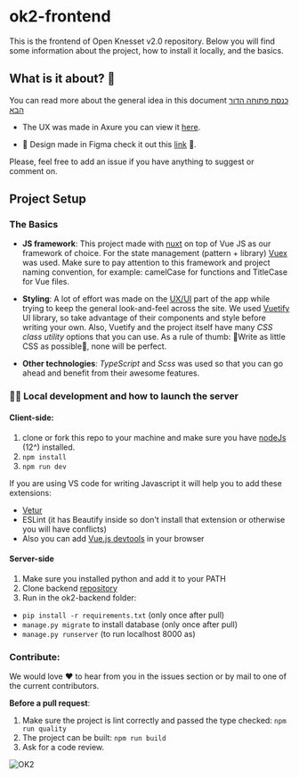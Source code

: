 # ok2-frontend

This is the frontend of Open Knesset v2.0 repository.
Below you will find some information about the project, how to install it locally, and the basics.

## What is it about? 📢

You can read more about the general idea in this document [כנסת פתוחה הדור הבא](https://github.com/hasadna/ok2-frontend/blob/master/about.pdf)

- The UX was made in Axure you can view it [here](https://ube8fw.axshare.com/#id=rvs78r&p=%D7%A9%D7%90%D7%99%D7%9C%D7%AA%D7%94_%D7%93%D7%97%D7%95%D7%A4%D7%94&g=1).

- 🌈 Design made in Figma check it out this [link](https://www.figma.com/file/ViuyaMIcQXaloTFflIFMhw/Current%2FOK2-Website-Initial?node-id=0%3A1) 🌈.

Please, feel free to add an issue if you have anything to suggest or comment on.


## Project Setup

### The Basics
- **JS framework**: This project made with [nuxt](https://nuxtjs.org/) on top of Vue JS as our framework of choice.
For the state management (pattern + library) [Vuex](https://vuex.vuejs.org) was used. Make sure to pay attention to this framework and project naming convention, for example: camelCase for functions and TitleCase for Vue files.  

- **Styling**: A lot of effort was made on the [UX/UI](https://www.figma.com/files/team/821310522712071982/Open-Knesset-2.0) part of the app while trying to keep the general look-and-feel across the site. We used [ Vuetify
](https://vuetifyjs.com/en/getting-started/quick-start/)UI library, so take advantage of their components and style before writing your own. Also, Vuetify and the project itself have many *CSS class utility* options that you can use.
      As a rule of thumb: 👏Write as little CSS as possible👏, none will be perfect.

- **Other technologies**: *TypeScript* and *Scss* was used so that you can go ahead and benefit from their awesome features. 


### 👩‍💻 Local development and how to launch the server 

#### Client-side:
1. clone or fork this repo to your machine and make sure you have [nodeJs](https://nodejs.org/en/) (12^) installed.
1. ````npm install```` 
1. ````npm run dev````

If you are using VS code for writing Javascript it will help you to add these extensions: 
- [Vetur](https://marketplace.visualstudio.com/items?itemName=octref.vetur)
- ESLint (it has Beautify inside so don't install that extension or otherwise you will have conflicts) 
- Also you can add [Vue.js devtools](https://chrome.google.com/webstore/detail/vuejs-devtools/nhdogjmejiglipccpnnnanhbledajbpd?hl=en) in your browser 

#### Server-side
1. Make sure you installed python and add it to your PATH
1. Clone backend [repository](https://github.com/hasadna/ok2-backend)
1. Run in the ok2-backend folder:
- ````pip install -r requirements.txt```` (only once after pull)
- ````manage.py migrate```` to install database (only once after pull)
- ````manage.py runserver```` (to run localhost 8000 as)

### Contribute:

We would love ❤️️ to hear from you in the issues section or by mail to one of the current contributors.

**Before a pull request**:
1. Make sure the project is lint correctly and passed the type checked: ````npm run quality````
1. The project can be built: ````npm run build```` 
1. Ask for a code review.





![OK2](https://raw.githubusercontent.com/hasadna/ok2-frontend/master/assets/images/ok.png)

